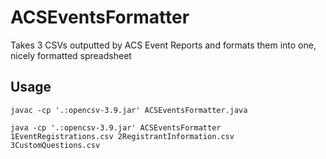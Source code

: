 # ACSEventsFormatter
Takes 3 CSVs outputted by ACS Event Reports and formats them into one, nicely formatted spreadsheet

## Usage
`javac -cp '.:opencsv-3.9.jar' ACSEventsFormatter.java`

`java -cp '.:opencsv-3.9.jar' ACSEventsFormatter 1EventRegistrations.csv 2RegistrantInformation.csv 3CustomQuestions.csv`
